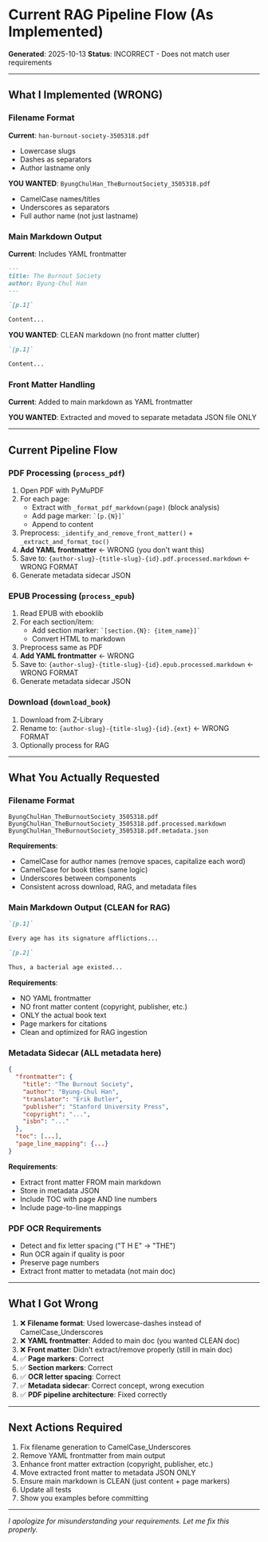 # Current RAG Pipeline Flow (As Implemented)

**Generated**: 2025-10-13
**Status**: INCORRECT - Does not match user requirements

---

## What I Implemented (WRONG)

### Filename Format
**Current**: `han-burnout-society-3505318.pdf`
- Lowercase slugs
- Dashes as separators
- Author lastname only

**YOU WANTED**: `ByungChulHan_TheBurnoutSociety_3505318.pdf`
- CamelCase names/titles
- Underscores as separators
- Full author name (not just lastname)

### Main Markdown Output
**Current**: Includes YAML frontmatter
```markdown
---
title: The Burnout Society
author: Byung-Chul Han
---

`[p.1]`

Content...
```

**YOU WANTED**: CLEAN markdown (no front matter clutter)
```markdown
`[p.1]`

Content...
```

### Front Matter Handling
**Current**: Added to main markdown as YAML frontmatter

**YOU WANTED**: Extracted and moved to separate metadata JSON file ONLY

---

## Current Pipeline Flow

### PDF Processing (`process_pdf`)
1. Open PDF with PyMuPDF
2. For each page:
   - Extract with `_format_pdf_markdown(page)` (block analysis)
   - Add page marker: `` `[p.{N}]` ``
   - Append to content
3. Preprocess: `_identify_and_remove_front_matter()` + `_extract_and_format_toc()`
4. **Add YAML frontmatter** ← WRONG (you don't want this)
5. Save to: `{author-slug}-{title-slug}-{id}.pdf.processed.markdown` ← WRONG FORMAT
6. Generate metadata sidecar JSON

### EPUB Processing (`process_epub`)
1. Read EPUB with ebooklib
2. For each section/item:
   - Add section marker: `` `[section.{N}: {item_name}]` ``
   - Convert HTML to markdown
3. Preprocess same as PDF
4. **Add YAML frontmatter** ← WRONG
5. Save to: `{author-slug}-{title-slug}-{id}.epub.processed.markdown` ← WRONG FORMAT
6. Generate metadata sidecar JSON

### Download (`download_book`)
1. Download from Z-Library
2. Rename to: `{author-slug}-{title-slug}-{id}.{ext}` ← WRONG FORMAT
3. Optionally process for RAG

---

## What You Actually Requested

### Filename Format
```
ByungChulHan_TheBurnoutSociety_3505318.pdf
ByungChulHan_TheBurnoutSociety_3505318.pdf.processed.markdown
ByungChulHan_TheBurnoutSociety_3505318.pdf.metadata.json
```

**Requirements**:
- CamelCase for author names (remove spaces, capitalize each word)
- CamelCase for book titles (same logic)
- Underscores between components
- Consistent across download, RAG, and metadata files

### Main Markdown Output (CLEAN for RAG)
```markdown
`[p.1]`

Every age has its signature afflictions...

`[p.2]`

Thus, a bacterial age existed...
```

**Requirements**:
- NO YAML frontmatter
- NO front matter content (copyright, publisher, etc.)
- ONLY the actual book text
- Page markers for citations
- Clean and optimized for RAG ingestion

### Metadata Sidecar (ALL metadata here)
```json
{
  "frontmatter": {
    "title": "The Burnout Society",
    "author": "Byung-Chul Han",
    "translator": "Erik Butler",
    "publisher": "Stanford University Press",
    "copyright": "...",
    "isbn": "..."
  },
  "toc": [...],
  "page_line_mapping": {...}
}
```

**Requirements**:
- Extract front matter FROM main markdown
- Store in metadata JSON
- Include TOC with page AND line numbers
- Include page-to-line mappings

### PDF OCR Requirements
- Detect and fix letter spacing ("T H E" → "THE")
- Run OCR again if quality is poor
- Preserve page numbers
- Extract front matter to metadata (not main doc)

---

## What I Got Wrong

1. ❌ **Filename format**: Used lowercase-dashes instead of CamelCase_Underscores
2. ❌ **YAML frontmatter**: Added to main doc (you wanted CLEAN doc)
3. ❌ **Front matter**: Didn't extract/remove properly (still in main doc)
4. ✅ **Page markers**: Correct
5. ✅ **Section markers**: Correct
6. ✅ **OCR letter spacing**: Correct
7. ✅ **Metadata sidecar**: Correct concept, wrong execution
8. ✅ **PDF pipeline architecture**: Fixed correctly

---

## Next Actions Required

1. Fix filename generation to CamelCase_Underscores
2. Remove YAML frontmatter from main output
3. Enhance front matter extraction (copyright, publisher, etc.)
4. Move extracted front matter to metadata JSON ONLY
5. Ensure main markdown is CLEAN (just content + page markers)
6. Update all tests
7. Show you examples before committing

---

*I apologize for misunderstanding your requirements. Let me fix this properly.*
